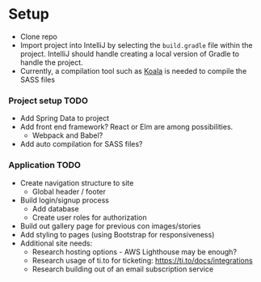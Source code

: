 # Setup

* Clone repo
* Import project into IntelliJ by selecting the `build.gradle` file within the project. IntelliJ should handle creating a local version of Gradle to handle the project.
* Currently, a compilation tool such as [Koala](http://koala-app.com/) is needed to compile the SASS files


### Project setup TODO

* Add Spring Data to project
* Add front end framework? React or Elm are among possibilities.
  * Webpack and Babel?
* Add auto compilation for SASS files?


### Application TODO

* Create navigation structure to site
  * Global header / footer
* Build login/signup process
  * Add database
  * Create user roles for authorization
* Build out gallery page for previous con images/stories
* Add styling to pages (using Bootstrap for responsiveness)
* Additional site needs:
  * Research hosting options - AWS Lighthouse may be enough?
  * Research usage of ti.to for ticketing: https://ti.to/docs/integrations
  * Research building out of an email subscription service

